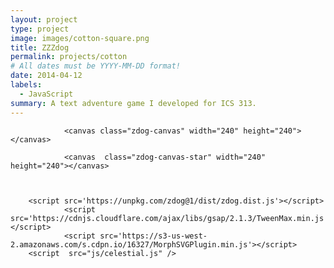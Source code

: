 ```yaml
---
layout: project
type: project
image: images/cotton-square.png
title: ZZZdog
permalink: projects/cotton
# All dates must be YYYY-MM-DD format!
date: 2014-04-12
labels:
  - JavaScript
summary: A text adventure game I developed for ICS 313.
---
```



                <canvas class="zdog-canvas" width="240" height="240"></canvas>

                <canvas  class="zdog-canvas-star" width="240" height="240"></canvas>



        <script src='https://unpkg.com/zdog@1/dist/zdog.dist.js'></script>
                <script src='https://cdnjs.cloudflare.com/ajax/libs/gsap/2.1.3/TweenMax.min.js'></script>
                <script src='https://s3-us-west-2.amazonaws.com/s.cdpn.io/16327/MorphSVGPlugin.min.js'></script>
        <script  src="js/celestial.js" />

